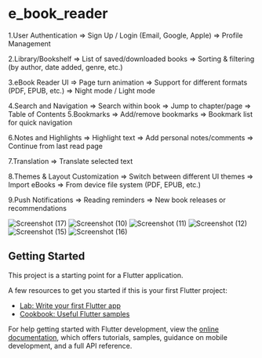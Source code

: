 # e_book_reader

1.User Authentication
   => Sign Up / Login (Email, Google, Apple)
   => Profile Management
   
2.Library/Bookshelf
   => List of saved/downloaded books
   => Sorting & filtering (by author, date added, genre, etc.)
   
3.eBook Reader UI
   => Page turn animation
   => Support for different formats (PDF, EPUB, etc.)
   => Night mode / Light mode
   
4.Search and Navigation
   => Search within book
   => Jump to chapter/page
   => Table of Contents
5.Bookmarks
  => Add/remove bookmarks
  => Bookmark list for quick navigation
  
6.Notes and Highlights
  => Highlight text
  => Add personal notes/comments
  => Continue from last read page
  
7.Translation
  => Translate selected text

8.Themes & Layout Customization
  => Switch between different UI themes
  => Import eBooks
  => From device file system (PDF, EPUB, etc.)
  
9.Push Notifications
  => Reading reminders
  => New book releases or recommendations

![Screenshot (17)](https://github.com/user-attachments/assets/e36d735c-ab1e-4d05-b9bd-36b3e53d6562)
![Screenshot (10)](https://github.com/user-attachments/assets/9bbc044c-b622-492b-925e-055336bd438d)
![Screenshot (11)](https://github.com/user-attachments/assets/ca5f6119-6975-4b6f-9b8a-9344f254dbe3)
![Screenshot (12)](https://github.com/user-attachments/assets/41695ea7-60bd-4994-bf80-501d677e7d19)
![Screenshot (15)](https://github.com/user-attachments/assets/be7be680-d676-47ef-b528-07a0c5e196b3)
![Screenshot (16)](https://github.com/user-attachments/assets/739906c4-94de-44eb-8639-1bc062d461b7)

## Getting Started
This project is a starting point for a Flutter application.

A few resources to get you started if this is your first Flutter project:

- [Lab: Write your first Flutter app](https://docs.flutter.dev/get-started/codelab)
- [Cookbook: Useful Flutter samples](https://docs.flutter.dev/cookbook)

For help getting started with Flutter development, view the
[online documentation](https://docs.flutter.dev/), which offers tutorials,
samples, guidance on mobile development, and a full API reference.
